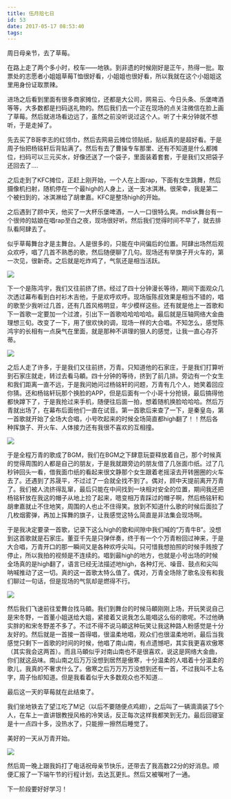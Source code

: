 ```yaml
---
title: 伍月拾七日
id: 53
date: 2017-05-17 08:53:40
tags:
---
```


周日母亲节，去了草莓。

在路上走了两个多小时，校车——地铁。到非遗的时候刚好是正午，热得一批。取票处的志愿者小姐姐草莓T恤很好看，小姐姐也很好看，所以我就在这个小姐姐这里用身份证取票辣。

进场之后看到里面有很多商家摊位，还都是大公司，网易云、今日头条、乐堡啤酒等等，大多数都是扫码送礼物的。然后我们去一个正在现场的点关注微信在脸上画了草莓。然后就进场看边远了，虽然之前没听说过这个人。听了十来分钟就不想听，于是走掉了。

先去买了B哥李志的红领巾，然后去网易云摊位领贴纸，贴纸真的是超好看。于是周子怡把杨铭轩后背贴满了。然后有去了曹操专车那里、还有不知道是什么都摊位，扫码可以三元买水，好像还送了一个袋子，里面装着套套，于是我们又把袋子还回去了....

之后走到了KFC摊位，正赶上刚开始，一个人在上面rap，下面有女生跳舞，然后摄像机扫射，随机停在一个最high的人身上，送一支冰淇淋。很荣幸，我是第二个被扫到的，冰淇淋给了胡聿嘉。KFC是整场high的开始。

之后遇到了顾中天，他买了一大杯乐堡啤酒，一人一口很特么爽。mdisk舞台有一个很帅的姑娘在唱rap至白之夜，现场很好听。然后我们觉得时间不早了，就去排队看阿肆去了。

似乎草莓舞台才是主舞台。人是很多的，只能在中间偏后的位置。阿肆出场然后观众欢呼，唱了几首不熟悉的歌，然后随便聊了几句。现场还有举旗子开火车的，第一次见，很新奇。之后就是吃炸鸡了，气氛还是相当活跃。

![](http://img.cyrise.cn/wp-content/uploads/2017/05/20170514_171111.jpg)

下一个是陈鸿宇，我们又往前挤了挤。经过了四十分钟漫长等待，期间下面观众几次透过幕布看到白衬衫木吉他，于是欢呼欢呼。现场版陈叔效果是相当不错的，唱的歌至少我听过几首，还有几首风格明显，年少模样这些。还有就是他上一首歌和下一首歌一定要加一个过渡，引出下一首歌哈哈哈哈哈。最后就是压轴网络大金曲理想三旬。改变了一下，用了很欢快的调，现场一样的大合唱。不知怎么，感觉陈鸿宇的长相有一点戾气在里面，就是那种不讲理的狠人的感觉，让我一直心存芥蒂。

![](http://img.cyrise.cn/wp-content/uploads/2017/05/20170514_181544.jpg)

之后人走了许多，于是我们又往前挤，万青。只知道他的石家庄，于是我们打算听到石家庄就走，转过去看马頔。四十分钟的等待，挤到了前几排。旁边有一个女生和我们距离一直不远，于是我问她问过杨铭轩的问题，万青有几个人，她笑着回应你猜。还和杨铭轩玩那个换脸的APP，但是后面有一个小哥十分抢镜，最后搞得他都快蹲下了，于是我抢过来手机，随便往后面一拍，想着随机换脸哈哈哈。然后万青就出场了，在幕布后面他们一直在试音。第一首歌后来查了一下，是秦皇岛，第一首歌就开始了全场大合唱，小号吹起来的时候全场简直都high翻了！！然后各种挥旗子、开火车、人体接力还有我很不喜欢的互相撞。

![](http://img.cyrise.cn/wp-content/uploads/2017/05/20170514_190820.jpg)

于是全程万青的歌成了BGM，我们在BGM之下肆意玩耍释放着自己，那个时候真的觉得周围的人都是自己的朋友，于是我就跟旁边的朋友借了几张面巾纸。过了几秒钟回头一看，借我面巾纸的看起来很文静那个女生跟着老摇滚去开转圈圈的火车去了。还遇到了苏晟平，不过过了一会就全找不到了。偶对，顾中天提前离开万青了。我们被人流挤得乱窜，最后只能在中间找到一块相对安全的位置，期间我还把杨铭轩放在我这的帽子从地上捡了起来，嗯变相万青踩过的帽子啊，然后杨铭轩和胡聿嘉就止不住地笑，周围的人也止不住得笑。放到不知道什么歌的时候后面拉了几枚烟雾弹，再加上挥舞的旗子，让我感觉这特么简直是非法集会现场啊。

于是我决定要录一首歌，记录下这么high的歌和间隙中我们喊的“万青牛B”。没想到这首歌就是石家庄。董亚千先是只弹伴奏，终于有一个个万青粉回过神来，于是大合唱，万青开口的那一瞬间又是各种欢呼尖叫。只可惜我想拍照的时候手贱按了停止，所以我拍的视频是不连续的。唱到最high的地方，也就是小号出场的时候全场真的是high翻了，语言已经无法描述地high，各种灯光、噪音、鼓点和尖叫呐喊推动了这一切。真的这一首歌太特么值了。偶对，万青全场除了歌名没有和我们聊过一句话，但是现场的气氛却是燃得不行。

![](http://img.cyrise.cn/wp-content/uploads/2017/05/20170514_204012.jpg)

然后我们飞速前往爱舞台找马頔。我们到舞台的时候马頔刚刚上场，开玩笑说自己是宋冬野，一首董小姐送给大姐，紧接着又说我怎么能唱这么俗的歌呢。不过他确实胖的和宋冬野差不多了。不过不得不说马頔这种玩笑让我这种路人粉感觉是十分友好的。然后就是一首接一首得唱，很温柔地唱，观众们也很温柔地听。最后当我感觉只剩下一首歌的时间的时候，他唱了南山南，有点遗憾吧，其实我更喜欢傲寒（其实我会这两首）。而且马頔似乎对南山南也不是很喜欢，说这是网络大金曲，你们就这品味。南山南之后万万没想到居然是傲寒，十分温柔的人唱着十分温柔的歌儿，我真的不奢求什么了。傲寒之后万万万万没想到还有一首，不过我叫不上名字，周子怡却知道。但是我看着似乎大多数观众也不知道...

最后这一天的草莓就在此结束了。

我们坐地铁去了望江吃了M记（以后不要随便点鸡翅），之后叫了一辆滴滴装了5个人，在车上一直讲银教授风格的冷笑话，反正每次这样我都笑到无力。最后回寝室是十一点四十多，没热水了，只能擦一擦然后睡觉了。

美好的一天从万青开始。

![](http://img.cyrise.cn/wp-content/uploads/2017/05/20170514_195451.jpg)

然后周一晚上跟我妈打了电话祝母亲节快乐，还带去了我高数22分的好消息。顺便汇报了一下端午节的行程计划，去达瓦更扎。然后又被嘱咐了一通。

下一阶段要好好学习！
